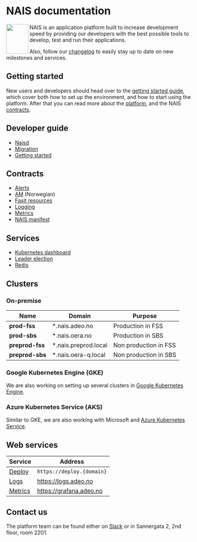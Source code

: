 
NAIS documentation
==================
<img align="left" width="60" height="80" src="https://raw.githubusercontent.com/nais/doc/master/doc/media/nais.png">
NAIS is an application platform built to increase development speed by providing our developers with the best possible tools to develop, test and run their applications.

Also, follow our [changelog](/doc/changelog.md) to easily stay up to date on new milestones and services.


## Getting started

New users and developers should head over to the [getting started guide](/doc/dev-guide/README.md#getting-started), which cover both how to set up the environment, and how to start using the platform. After that you can read more about the [platform](/doc/platform.md), and the NAIS [contracts](/README.md#contracts).


## Developer guide

* [Naisd](/doc/dev-guide/naisd.md)
* [Migration](/doc/dev-guide/migration.md)
* [Getting started](/doc/dev-guide/README.md#getting-started)


## Contracts

* [Alerts](/doc/contracts/alerts.md)
* [AM](contracts/am.md) (Norwegian)
* [Fasit resources](/doc/contracts/fasit_resources.md)
* [Logging](/doc/contracts/logging.md)
* [Metrics](/doc/contracts/metrics.md)
* [NAIS manifest](/doc/contracts/README.md#nais-manifest)


## Services

* [Kubernetes dashboard](/doc/services/kubernetes_dashboard.md)
* [Leader election](/doc/services/leader_election.md)
* [Redis](/doc/services/redis.md)


## Clusters


### On-premise

| Name            | Domain               | Purpose               |
| --------------- | -------------------- | --------------------- |
| **prod-fss**    | *.nais.adeo.no       | Production in FSS     |
| **prod-sbs**    | *.nais.oera.no       | Production in SBS     |
| **preprod-fss** | *.nais.preprod.local | Non production in FSS |
| **preprod-sbs** | *.nais.oera-q.local  | Non production in SBS |


### Google Kubernetes Engine (GKE)

We are also working on setting up several clusters in [Google Kubernetes Engine](https://cloud.google.com/kubernetes-engine/).


### Azure Kubernetes Service (AKS)

Similar to GKE, we are also working with Microsoft and [Azure Kubernetes Service](https://azure.microsoft.com/en-us/doc/services/kubernetes-service/).


## Web services

| Service                       | Address                   |
| ----------------------------- | ------------------------- |
| [Deploy](/doc/dev-guide/naisd.md)    | `https://deploy.{domain}` |
| [Logs](/doc/contracts/logging.md)    | https://logs.adeo.no      |
| [Metrics](/doc/contracts/metrics.md) | https://grafana.adeo.no   |


## Contact us

The platform team can be found either on [Slack](https://nav-it.slack.com/messages/C5KUST8N6/) or in Sannergata 2, 2nd floor, room 2201.
